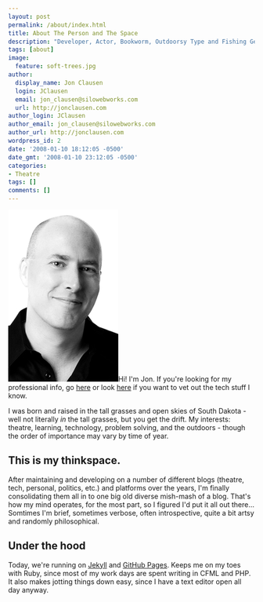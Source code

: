 ```yaml
---
layout: post
permalink: /about/index.html
title: About The Person and The Space
description: "Developer, Actor, Bookworm, Outdoorsy Type and Fishing Geek. No one can say I lack for a variety of interests."
tags: [about]
image:
  feature: soft-trees.jpg
author:
  display_name: Jon Clausen
  login: JClausen
  email: jon_clausen@silowebworks.com
  url: http://jonclausen.com
author_login: JClausen
author_email: jon_clausen@silowebworks.com
author_url: http://jonclausen.com
wordpress_id: 2
date: '2008-01-10 18:12:05 -0500'
date_gmt: '2008-01-10 23:12:05 -0500'
categories:
- Theatre
tags: []
comments: []
---
```


<img class="left" src="/images/jon_headshot_md.jpg" alt="My photo" width="225px"/>Hi! I'm Jon.  If you're looking for my professional info, go [here](http://silowebworks.com/about/) or look [here](http://silowebworks.com/solutions/sub-contract/) if you want to vet out the tech stuff I know.  

I was born and raised in the tall grasses and open skies of South Dakota - well not literally *in* the tall grasses, but you get the drift.  My interests:  theatre, learning, technology, problem solving, and the outdoors - though the order of importance may vary by time of year.

This is my thinkspace.  
----------------------

After maintaining and developing on a number of different blogs (theatre, tech, personal, politics, etc.) and platforms over the years, I'm finally consolidating them all in to one big old diverse mish-mash of a blog.  That's how my mind operates, for the most part, so I figured I'd put it all out there...  Somtimes I'm brief, sometimes verbose, often introspective, quite a bit artsy and randomly philosophical.  

Under the hood
--------------

Today, we're running on [Jekyll][] and [GitHub Pages][].  Keeps me on my toes with Ruby, since most of my work days are spent writing in CFML and PHP. It also makes jotting things down easy, since I have a text editor open all day anyway.

[Jekyll]: http://jekyllrb.com/
[GitHub Pages]: https://pages.github.com/